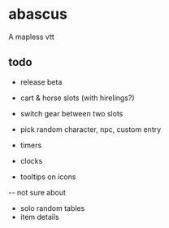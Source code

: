 # abascus

A mapless vtt

## todo

- release beta

- cart & horse slots (with hirelings?)
- switch gear between two slots
- pick random character, npc, custom entry
- timers
- clocks
- tooltips on icons

-- not sure about

- solo random tables
- item details
